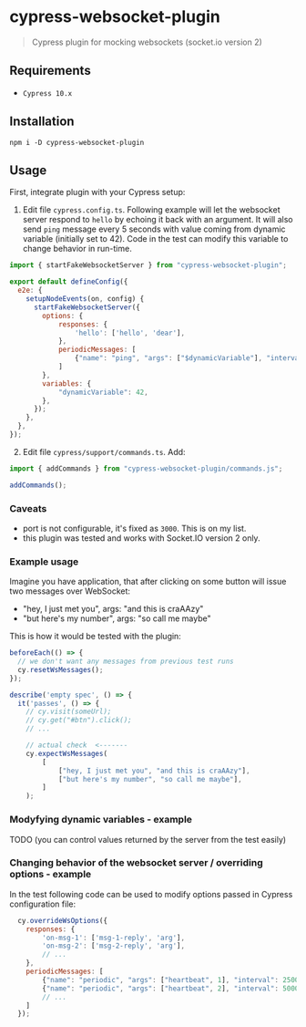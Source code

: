 # cypress-websocket-plugin

> Cypress plugin for mocking websockets (socket.io version 2)

## Requirements

* `Cypress 10.x`

## Installation

```shell
npm i -D cypress-websocket-plugin
```

## Usage

First, integrate plugin with your Cypress setup:

1. Edit file `cypress.config.ts`. Following example will let the websocket server respond
   to `hello` by echoing it back with an argument. It will also send `ping` message every
   5 seconds with value coming from dynamic variable (initially set to 42). Code in the
   test can modify this variable to change behavior in run-time.
```js
import { startFakeWebsocketServer } from "cypress-websocket-plugin";

export default defineConfig({
  e2e: {
    setupNodeEvents(on, config) {
      startFakeWebsocketServer({
        options: {
            responses: {
                'hello': ['hello', 'dear'],
            },
            periodicMessages: [
                {"name": "ping", "args": ["$dynamicVariable"], "interval": 5000},
            ]
        },
        variables: {
            "dynamicVariable": 42,
        },
      });
    },
  },
});
```
2. Edit file `cypress/support/commands.ts`. Add:
```js
import { addCommands } from "cypress-websocket-plugin/commands.js";

addCommands();
```

### Caveats

* port is not configurable, it's fixed as `3000`. This is on my list.
* this plugin was tested and works with Socket.IO version 2 only.

### Example usage

Imagine you have application, that after clicking on some button will issue two
messages over WebSocket:

* "hey, I just met you", args: "and this is craAAzy"
* "but here's my number", args: "so call me maybe"

This is how it would be tested with the plugin:

```js
beforeEach(() => {
  // we don't want any messages from previous test runs
  cy.resetWsMessages();
});

describe('empty spec', () => {
  it('passes', () => {
    // cy.visit(someUrl);
    // cy.get("#btn").click();
    // ...

    // actual check  <-------
    cy.expectWsMessages(
        [
            ["hey, I just met you", "and this is craAAzy"],
            ["but here's my number", "so call me maybe"],
        ]
    );
```

### Modyfying dynamic variables - example

TODO (you can control values returned by the server from the test easily)

### Changing behavior of the websocket server / overriding options - example

In the test following code can be used to modify options passed in Cypress configuration file:

```js
  cy.overrideWsOptions({
    responses: {
        'on-msg-1': ['msg-1-reply', 'arg'],
        'on-msg-2': ['msg-2-reply', 'arg'],
        // ...
    },
    periodicMessages: [
        {"name": "periodic", "args": ["heartbeat", 1], "interval": 2500},
        {"name": "periodic", "args": ["heartbeat", 2], "interval": 5000},
        // ...
    ]
  });
```
